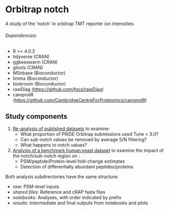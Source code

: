 # Orbitrap notch
A study of the 'notch' in orbitrap TMT reporter ion intensities.

###### Dependencies:
- R >= 4.0.3
- tidyverse (CRAN)
- ggbeeswarm (CRAN)
- gtools (CRAN)
- MSnbase (Bioconductor)
- limma (Bioconductor)
- biobroom (Bioconductor)
- rawDiag (https://github.com/fgcz/rawDiag)
- camprotR (https://github.com/CambridgeCentreForProteomics/camprotR)

## Study components
1.  [Re-analysis of published datasets](reanalysis_published) to examine:
    - What proportion of PRIDE Orbitrap submissions used Tune < 3.0?
    - Can sub-notch values be removed by average S/N filtering?
    - What happens to notch values? 
2. [Analysis of a benchmark human:yeast dataset](benchmark) to examine the impact of the notch/sub-notch region on :
    - PSM/peptide/Protein-level fold-change estimates
    - Detection of differentially abundant peptides/proteins

Both analysis subdirectories have the same structure:
- *raw*: PSM-level inputs
- *shared files*: Reference and cRAP fasta files
- *notebooks*: Analyses, with order indicated by prefix     
- *results*: Intermediate and final outputs from notebooks and plots
